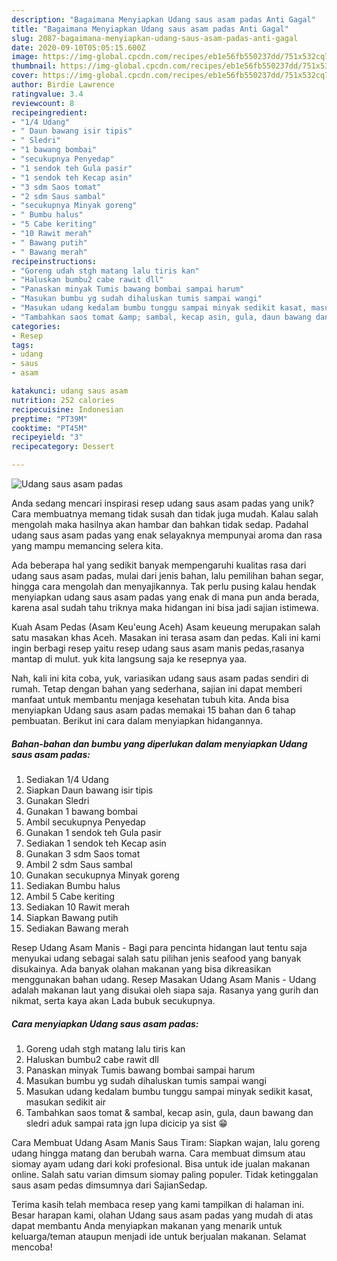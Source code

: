 ```yaml
---
description: "Bagaimana Menyiapkan Udang saus asam padas Anti Gagal"
title: "Bagaimana Menyiapkan Udang saus asam padas Anti Gagal"
slug: 2087-bagaimana-menyiapkan-udang-saus-asam-padas-anti-gagal
date: 2020-09-10T05:05:15.600Z
image: https://img-global.cpcdn.com/recipes/eb1e56fb550237dd/751x532cq70/udang-saus-asam-padas-foto-resep-utama.jpg
thumbnail: https://img-global.cpcdn.com/recipes/eb1e56fb550237dd/751x532cq70/udang-saus-asam-padas-foto-resep-utama.jpg
cover: https://img-global.cpcdn.com/recipes/eb1e56fb550237dd/751x532cq70/udang-saus-asam-padas-foto-resep-utama.jpg
author: Birdie Lawrence
ratingvalue: 3.4
reviewcount: 8
recipeingredient:
- "1/4 Udang"
- " Daun bawang isir tipis"
- " Sledri"
- "1 bawang bombai"
- "secukupnya Penyedap"
- "1 sendok teh Gula pasir"
- "1 sendok teh Kecap asin"
- "3 sdm Saos tomat"
- "2 sdm Saus sambal"
- "secukupnya Minyak goreng"
- " Bumbu halus"
- "5 Cabe keriting"
- "10 Rawit merah"
- " Bawang putih"
- " Bawang merah"
recipeinstructions:
- "Goreng udah stgh matang lalu tiris kan"
- "Haluskan bumbu2 cabe rawit dll"
- "Panaskan minyak Tumis bawang bombai sampai harum"
- "Masukan bumbu yg sudah dihaluskan tumis sampai wangi"
- "Masukan udang kedalam bumbu tunggu sampai minyak sedikit kasat, masukan sedikit air"
- "Tambahkan saos tomat &amp; sambal, kecap asin, gula, daun bawang dan sledri aduk sampai rata jgn lupa dicicip ya sist 😁"
categories:
- Resep
tags:
- udang
- saus
- asam

katakunci: udang saus asam 
nutrition: 252 calories
recipecuisine: Indonesian
preptime: "PT39M"
cooktime: "PT45M"
recipeyield: "3"
recipecategory: Dessert

---
```



![Udang saus asam padas](https://img-global.cpcdn.com/recipes/eb1e56fb550237dd/751x532cq70/udang-saus-asam-padas-foto-resep-utama.jpg)

Anda sedang mencari inspirasi resep udang saus asam padas yang unik? Cara membuatnya memang tidak susah dan tidak juga mudah. Kalau salah mengolah maka hasilnya akan hambar dan bahkan tidak sedap. Padahal udang saus asam padas yang enak selayaknya mempunyai aroma dan rasa yang mampu memancing selera kita.

Ada beberapa hal yang sedikit banyak mempengaruhi kualitas rasa dari udang saus asam padas, mulai dari jenis bahan, lalu pemilihan bahan segar, hingga cara mengolah dan menyajikannya. Tak perlu pusing kalau hendak menyiapkan udang saus asam padas yang enak di mana pun anda berada, karena asal sudah tahu triknya maka hidangan ini bisa jadi sajian istimewa.

Kuah Asam Pedas (Asam Keu&#39;eung Aceh) Asam keueung merupakan salah satu masakan khas Aceh. Masakan ini terasa asam dan pedas. Kali ini kami ingin berbagi resep yaitu resep udang saus asam manis pedas,rasanya mantap di mulut. yuk kita langsung saja ke resepnya yaa.


Nah, kali ini kita coba, yuk, variasikan udang saus asam padas sendiri di rumah. Tetap dengan bahan yang sederhana, sajian ini dapat memberi manfaat untuk membantu menjaga kesehatan tubuh kita. Anda bisa menyiapkan Udang saus asam padas memakai 15 bahan dan 6 tahap pembuatan. Berikut ini cara dalam menyiapkan hidangannya.

<!--inarticleads1-->

##### Bahan-bahan dan bumbu yang diperlukan dalam menyiapkan Udang saus asam padas:

1. Sediakan 1/4 Udang
1. Siapkan  Daun bawang isir tipis
1. Gunakan  Sledri
1. Gunakan 1 bawang bombai
1. Ambil secukupnya Penyedap
1. Gunakan 1 sendok teh Gula pasir
1. Sediakan 1 sendok teh Kecap asin
1. Gunakan 3 sdm Saos tomat
1. Ambil 2 sdm Saus sambal
1. Gunakan secukupnya Minyak goreng
1. Sediakan  Bumbu halus
1. Ambil 5 Cabe keriting
1. Sediakan 10 Rawit merah
1. Siapkan  Bawang putih
1. Sediakan  Bawang merah


Resep Udang Asam Manis - Bagi para pencinta hidangan laut tentu saja menyukai udang sebagai salah satu pilihan jenis seafood yang banyak disukainya. Ada banyak olahan makanan yang bisa dikreasikan menggunakan bahan udang. Resep Masakan Udang Asam Manis - Udang adalah makanan laut yang disukai oleh siapa saja. Rasanya yang gurih dan nikmat, serta kaya akan Lada bubuk secukupnya. 

<!--inarticleads2-->

##### Cara menyiapkan Udang saus asam padas:

1. Goreng udah stgh matang lalu tiris kan
1. Haluskan bumbu2 cabe rawit dll
1. Panaskan minyak Tumis bawang bombai sampai harum
1. Masukan bumbu yg sudah dihaluskan tumis sampai wangi
1. Masukan udang kedalam bumbu tunggu sampai minyak sedikit kasat, masukan sedikit air
1. Tambahkan saos tomat &amp; sambal, kecap asin, gula, daun bawang dan sledri aduk sampai rata jgn lupa dicicip ya sist 😁


Cara Membuat Udang Asam Manis Saus Tiram: Siapkan wajan, lalu goreng udang hingga matang dan berubah warna. Cara membuat dimsum atau siomay ayam udang dari koki profesional. Bisa untuk ide jualan makanan online. Salah satu varian dimsum siomay paling populer. Tidak ketinggalan saus asam pedas dimsumnya dari SajianSedap. 

Terima kasih telah membaca resep yang kami tampilkan di halaman ini. Besar harapan kami, olahan Udang saus asam padas yang mudah di atas dapat membantu Anda menyiapkan makanan yang menarik untuk keluarga/teman ataupun menjadi ide untuk berjualan makanan. Selamat mencoba!
